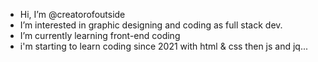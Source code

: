 - Hi, I’m @creatorofoutside
- I’m interested in graphic designing and coding as full stack dev. 
- I’m currently learning front-end coding
- i'm starting to learn coding since 2021 with html & css then js and jq...

<!---
creatorofoutside/creatorofoutside is a ✨ special ✨ repository because its `README.md` (this file) appears on your GitHub profile.
You can click the Preview link to take a look at your changes.
--->
